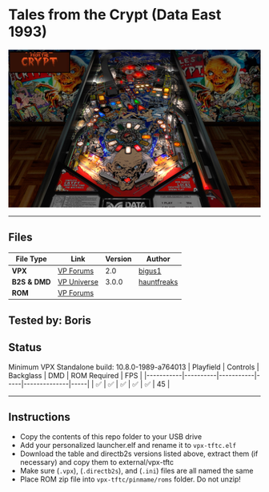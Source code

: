 # Tales from the Crypt (Data East 1993)

![Table Preview](../../images/vpx-tftc.jpg)

---

## Files
| File Type | Link | Version | Author | 
|-----------|--------|----------|--------------|
| **VPX** | [VP Forums](https://www.vpforums.org/index.php?app=downloads&showfile=14335) | 2.0 | [bigus1](https://www.vpforums.org/index.php?showuser=107629) |
| **B2S & DMD** | [VP Universe](https://vpuniverse.com/files/file/11194-tales-from-the-crypt-data-east-1993-b2s-with-full-dmd/) | 3.0.0 | [hauntfreaks](https://vpuniverse.com/profile/5216-hauntfreaks/) |
| **ROM** | [VP Forums](https://www.vpforums.org/index.php?app=downloads&showfile=11340) | |  |

**Tested by:** 
Boris
---

## Status 

Minimum VPX Standalone build: 10.8.0-1989-a764013
| Playfield | Controls | Backglass | DMD | ROM Required | FPS | 
|-----------|----------|-----------|-----|--------------|-----|
| :white_check_mark: | :white_check_mark: | :white_check_mark: | :white_check_mark: | :white_check_mark: | 45 |

---

## Instructions

- Copy the contents of this repo folder to your USB drive
- Add your personalized launcher.elf and rename it to `vpx-tftc.elf`
- Download the table and directb2s versions listed above, extract them (if necessary) and copy them to external/vpx-tftc
- Make sure (`.vpx`), (`.directb2s`), and (`.ini`) files are all named the same
- Place ROM zip file into `vpx-tftc/pinmame/roms` folder. Do not unzip!

